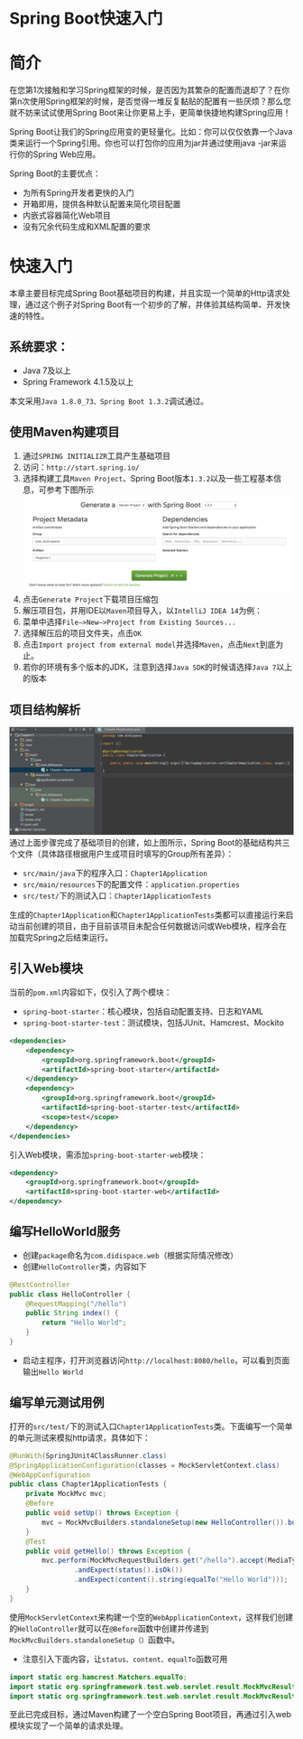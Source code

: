 # Spring Boot快速入门
# 简介

在您第1次接触和学习Spring框架的时候，是否因为其繁杂的配置而退却了？在你第n次使用Spring框架的时候，是否觉得一堆反复黏贴的配置有一些厌烦？那么您就不妨来试试使用Spring Boot来让你更易上手，更简单快捷地构建Spring应用！

Spring Boot让我们的Spring应用变的更轻量化。比如：你可以仅仅依靠一个Java类来运行一个Spring引用。你也可以打包你的应用为jar并通过使用java -jar来运行你的Spring Web应用。

Spring Boot的主要优点：

* 为所有Spring开发者更快的入门
* 开箱即用，提供各种默认配置来简化项目配置
* 内嵌式容器简化Web项目
* 没有冗余代码生成和XML配置的要求

# 快速入门
本章主要目标完成Spring Boot基础项目的构建，并且实现一个简单的Http请求处理，通过这个例子对Spring Boot有一个初步的了解，并体验其结构简单、开发快速的特性。
## 系统要求：
* Java 7及以上
* Spring Framework 4.1.5及以上

本文采用```Java 1.8.0_73、Spring Boot 1.3.2```调试通过。
## 使用Maven构建项目

1. 通过```SPRING INITIALIZR```工具产生基础项目
  1. 访问：```http://start.spring.io/```
  2. 选择构建工具```Maven Project```、Spring Boot版本```1.3.2```以及一些工程基本信息，可参考下图所示
  ![Image of SPRING INITIALIZR](/images/chapter1-1.png)
  3. 点击```Generate Project```下载项目压缩包
2. 解压项目包，并用IDE以```Maven```项目导入，以```IntelliJ IDEA 14```为例：
  1. 菜单中选择```File–>New–>Project from Existing Sources...```
  2. 选择解压后的项目文件夹，点击```OK```
  3. 点击```Import project from external model```并选择```Maven```，点击```Next```到底为止。
  4. 若你的环境有多个版本的JDK，注意到选择```Java SDK```的时候请选择```Java 7```以上的版本

## 项目结构解析
![test](/images/chapter1-2.png)
通过上面步骤完成了基础项目的创建，如上图所示，Spring Boot的基础结构共三个文件（具体路径根据用户生成项目时填写的Group所有差异）：
* ```src/main/java```下的程序入口：```Chapter1Application```
* ```src/main/resources```下的配置文件：```application.properties```
* ```src/test/```下的测试入口：```Chapter1ApplicationTests```

生成的```Chapter1Application```和```Chapter1ApplicationTests```类都可以直接运行来启动当前创建的项目，由于目前该项目未配合任何数据访问或Web模块，程序会在加载完Spring之后结束运行。

## 引入Web模块
当前的```pom.xml```内容如下，仅引入了两个模块：
* ```spring-boot-starter```：核心模块，包括自动配置支持、日志和YAML
* ```spring-boot-starter-test```：测试模块，包括JUnit、Hamcrest、Mockito

```xml
<dependencies>
    <dependency>
        <groupId>org.springframework.boot</groupId>
		<artifactId>spring-boot-starter</artifactId>
	</dependency>
	<dependency>
		<groupId>org.springframework.boot</groupId>
		<artifactId>spring-boot-starter-test</artifactId>
		<scope>test</scope>
	</dependency>
</dependencies>
```

引入Web模块，需添加```spring-boot-starter-web```模块：

```xml
<dependency>
	<groupId>org.springframework.boot</groupId>
	<artifactId>spring-boot-starter-web</artifactId>
</dependency>
```

## 编写HelloWorld服务

* 创建```package```命名为```com.didispace.web```（根据实际情况修改）
* 创建```HelloController```类，内容如下
```java
@RestController
public class HelloController {
    @RequestMapping("/hello")
    public String index() {
        return "Hello World";
    }
}
```
* 启动主程序，打开浏览器访问```http://localhost:8080/hello```，可以看到页面输出```Hello World```

## 编写单元测试用例

打开的```src/test/```下的测试入口```Chapter1ApplicationTests```类。下面编写一个简单的单元测试来模拟http请求，具体如下：

```java
@RunWith(SpringJUnit4ClassRunner.class)
@SpringApplicationConfiguration(classes = MockServletContext.class)
@WebAppConfiguration
public class Chapter1ApplicationTests {
	private MockMvc mvc;
	@Before
	public void setUp() throws Exception {
		mvc = MockMvcBuilders.standaloneSetup(new HelloController()).build();
	}
	@Test
	public void getHello() throws Exception {
		mvc.perform(MockMvcRequestBuilders.get("/hello").accept(MediaType.APPLICATION_JSON))
				.andExpect(status().isOk())
				.andExpect(content().string(equalTo("Hello World")));
	}
}
```

使用```MockServletContext```来构建一个空的```WebApplicationContext```，这样我们创建的```HelloController```就可以在```@Before```函数中创建并传递到```MockMvcBuilders.standaloneSetup（）```函数中。

* 注意引入下面内容，让```status、content、equalTo```函数可用

```java
import static org.hamcrest.Matchers.equalTo;
import static org.springframework.test.web.servlet.result.MockMvcResultMatchers.content;
import static org.springframework.test.web.servlet.result.MockMvcResultMatchers.status;

```

至此已完成目标，通过Maven构建了一个空白Spring Boot项目，再通过引入web模块实现了一个简单的请求处理。
